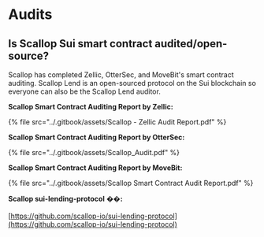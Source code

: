 # Audits

## Is Scallop Sui smart contract audited/open-source?

Scallop has completed Zellic, OtterSec, and MoveBit's smart contract auditing. Scallop Lend is an open-sourced protocol on the Sui blockchain so everyone can also be the Scallop Lend auditor.

**Scallop Smart Contract Auditing Report by Zellic:**

{% file src="../.gitbook/assets/Scallop - Zellic Audit Report.pdf" %}

**Scallop Smart Contract Auditing Report by OtterSec:**

{% file src="../.gitbook/assets/Scallop_Audit.pdf" %}

**Scallop Smart Contract Auditing Report by MoveBit:**

{% file src="../.gitbook/assets/Scallop Smart Contract Audit Report.pdf" %}

**Scallop sui-lending-protocol** �&#xDD17;**:**\
\
[https://github.com/scallop-io/sui-lending-protocol](https://github.com/scallop-io/sui-lending-protocol)
